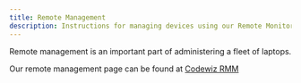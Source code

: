 ```yaml
---
title: Remote Management
description: Instructions for managing devices using our Remote Monitoring and Managment System.
---
```


Remote management is an important part of administering a fleet of laptops.

Our remote management page can be found at [Codewiz RMM](https://rmm.smartkidsllc.com/)
